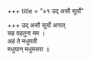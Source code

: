 +++
title = "०१ उद् असौ सूर्यो"

+++
उद् असौ सूर्यो अगात्  
सह वहतुना मम ।  
अहं ते मधुमती  
मधुघान् मधुमत्तरा ॥